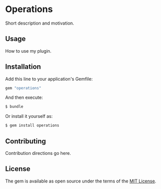 # Operations
Short description and motivation.

## Usage
How to use my plugin.

## Installation
Add this line to your application's Gemfile:

```ruby
gem "operations"
```

And then execute:
```bash
$ bundle
```

Or install it yourself as:
```bash
$ gem install operations
```

## Contributing
Contribution directions go here.

## License
The gem is available as open source under the terms of the [MIT License](https://opensource.org/licenses/MIT).
